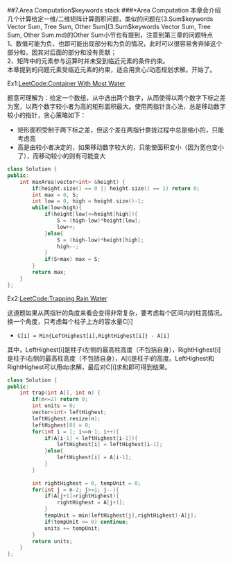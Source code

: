 ##7.Area Computation$keywords stack
###*Area Computation
本章会介绍几个计算给定一维/二维矩阵计算面积问题，类似的问题在[3.Sum$keywords Vector Sum, Tree Sum, Other Sum](3.Sum$keywords Vector Sum, Tree Sum, Other Sum.md)的Other Sum小节也有提到，注意到第三章的问题特点  
1、数值可能为负，也即可能出现部分和为负的情况，此时可以很容易舍弃掉这个部分和，因其对后面的部分和没有贡献；  
2、矩阵中的元素参与运算时并未受到临近元素的条件约束。  
本章提到的问题元素受临近元素的约束，适合用贪心/动态规划求解。开始了。

Ex1:[LeetCode:Container With Most Water](http://oj.leetcode.com/problems/container-with-most-water/)

题意可理解为：给定一个数组，从中选出两个数字，从而使得以两个数字下标之差为宽，以两个数字较小者为高的矩形面积最大。使用两指针贪心法，总是移动数字较小的指针，贪心策略如下：  
*  矩形面积受制于两下标之差，但这个差在两指针靠拢过程中总是缩小的，只能考虑高
*  高是由较小者决定的，如果移动数字较大的，只能使面积变小（因为宽也变小了），而移动较小的则有可能变大

```cpp
class Solution {
public:
    int maxArea(vector<int> &height) {
        if(height.size() == 0 || height.size() == 1) return 0;
        int max = 0, S;
        int low = 0, high = height.size()-1;
        while(low<high){
            if(height[low]<=height[high]){
                S = (high-low)*height[low];
                low++;
            }else{
                S = (high-low)*height[high];
                high--;
            }
            if(S>max) max = S; 
        }
        return max;
    }
};
```

Ex2:[LeetCode:Trapping Rain Water](http://oj.leetcode.com/problems/trapping-rain-water/)

这道题如果从两指针的角度来看会变得非常复杂，要考虑每个区间内的柱高情况。换一个角度，只考虑每个柱子上方的容水量C[i]  
*  `C[i] = Min{LeftHighest[i],RightHighest[i]} - A[i]` 

其中，LeftHighest[i]是柱子i左侧的最高柱高度（不包括自身），RightHighest[i]是柱子i右侧的最高柱高度（不包括自身），A[i]是柱子i的高度。LeftHighest和RightHighest可以用dp求解，最后对C[i]求和即可得到结果。

```cpp
class Solution {
public:
    int trap(int A[], int n) {
        if(n<=2) return 0;
        int units = 0;
        vector<int> leftHighest;
        leftHighest.resize(n);
        leftHighest[0] = 0;
        for(int i = 1; i<=n-1; i++){
            if(A[i-1] < leftHighest[i-1]){
                leftHighest[i] = leftHighest[i-1];
            }else{
                leftHighest[i] = A[i-1];
            }
        }
        
        int rightHighest = 0, tempUnit = 0;
        for(int j = n-2; j>=1; j--){
            if(A[j+1]>rightHighest){
                rightHighest = A[j+1];
            }
            tempUnit = min(leftHighest[j],rightHighest)-A[j];
            if(tempUnit <= 0) continue;
            units += tempUnit;
        }
        return units;
    }
};
```
